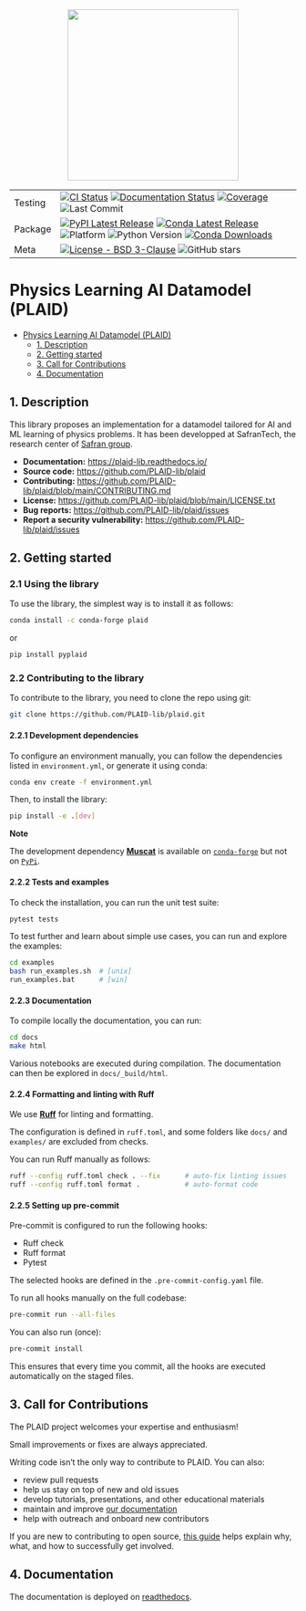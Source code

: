 <div align="center">
<img src="https://plaid-lib.github.io/assets/images/PLAID-large-logo.png" width="300">
</div>

| | |
| --- | --- |
| Testing | [![CI Status](https://github.com/PLAID-lib/plaid/actions/workflows/testing.yml/badge.svg)](https://github.com/PLAID-lib/plaid/actions/workflows/testing.yml) [![Documentation Status](https://readthedocs.org/projects/plaid-lib/badge/?version=latest)](https://plaid-lib.readthedocs.io/en/latest/?badge=latest) [![Coverage](https://codecov.io/gh/plaid-lib/plaid/branch/main/graph/badge.svg)](https://app.codecov.io/gh/plaid-lib/plaid/tree/main?search=&displayType=list) ![Last Commit](https://img.shields.io/github/last-commit/PLAID-lib/plaid/main) |
| Package | [![PyPI Latest Release](https://img.shields.io/pypi/v/pyplaid.svg)](https://pypi.org/project/pyplaid/) [![Conda Latest Release](https://anaconda.org/conda-forge/plaid/badges/version.svg)](https://anaconda.org/conda-forge/plaid) ![Platform](https://img.shields.io/badge/platform-any-blue) ![Python Version](https://img.shields.io/pypi/pyversions/pyplaid) [![Conda Downloads](https://img.shields.io/conda/dn/conda-forge/plaid.svg?label=Conda%20downloads)](https://anaconda.org/conda-forge/plaid) |
| Meta | [![License - BSD 3-Clause](https://anaconda.org/conda-forge/plaid/badges/license.svg)](https://github.com/PLAID-lib/plaid/blob/main/LICENSE.txt) ![GitHub stars](https://img.shields.io/github/stars/PLAID-lib/plaid?style=social) |

<!-- [![PyPI Downloads](https://img.shields.io/pypi/dm/pyplaid.svg?label=PyPI%20downloads)](https://pypi.org/project/pyplaid/) -->
<!-- [![DOI](https://zenodo.org/badge/DOI/10.5281/zenodo.3509134.svg)](https://doi.org/10.5281/zenodo.3509134)  -->


# Physics Learning AI Datamodel (PLAID)

</div>


- [Physics Learning AI Datamodel (PLAID)](#physics-learning-ai-datamodel-plaid)
  - [1. Description](#1-description)
  - [2. Getting started](#2-getting-started)
  - [3. Call for Contributions](#3-call-for-contributions)
  - [4. Documentation](#4-documentation)


## 1. Description

This library proposes an implementation for a datamodel tailored for AI and ML learning of physics problems.
It has been developped at SafranTech, the research center of [Safran group](https://www.safran-group.com/).

- **Documentation:** https://plaid-lib.readthedocs.io/
- **Source code:** https://github.com/PLAID-lib/plaid
- **Contributing:** https://github.com/PLAID-lib/plaid/blob/main/CONTRIBUTING.md
- **License:** https://github.com/PLAID-lib/plaid/blob/main/LICENSE.txt
- **Bug reports:** https://github.com/PLAID-lib/plaid/issues
- **Report a security vulnerability:** https://github.com/PLAID-lib/plaid/issues


## 2. Getting started


### 2.1 Using the library

To use the library, the simplest way is to install it as follows:

```bash
conda install -c conda-forge plaid
```

or

```bash
pip install pyplaid
```

### 2.2 Contributing to the library

To contribute to the library, you need to clone the repo using git:

```bash
git clone https://github.com/PLAID-lib/plaid.git
```

#### 2.2.1 Development dependencies

To configure an environment manually, you can follow the dependencies listed in ``environment.yml``, or generate it using conda:

```bash
conda env create -f environment.yml
```

Then, to install the library:

```bash
pip install -e .[dev]
```

**Note**

The development dependency [**Muscat**](https://muscat.readthedocs.io/) is available on [``conda-forge``](https://anaconda.org/conda-forge/muscat) but not on [``PyPi``](https://pypi.org/project/muscat).

#### 2.2.2 Tests and examples

To check the installation, you can run the unit test suite:

```bash
pytest tests
```

To test further and learn about simple use cases, you can run and explore the examples:

```bash
cd examples
bash run_examples.sh  # [unix]
run_examples.bat      # [win]
```

#### 2.2.3 Documentation

To compile locally the documentation, you can run:

```bash
cd docs
make html
```

Various notebooks are executed during compilation. The documentation can then be explored in ``docs/_build/html``.

#### 2.2.4 Formatting and linting with Ruff

We use [**Ruff**](https://docs.astral.sh/ruff/) for linting and formatting.

The configuration is defined in `ruff.toml`, and some folders like `docs/` and `examples/` are excluded from checks.

You can run Ruff manually as follows:

```bash
ruff --config ruff.toml check . --fix      # auto-fix linting issues
ruff --config ruff.toml format .           # auto-format code
```

#### 2.2.5 Setting up pre-commit

Pre-commit is configured to run the following hooks:

* Ruff check
* Ruff format
* Pytest

The selected hooks are defined in the `.pre-commit-config.yaml` file.

To run all hooks manually on the full codebase:

```bash
pre-commit run --all-files
```

You can also run (once):

```bash
pre-commit install
```

This ensures that every time you commit, all the hooks are executed automatically on the staged files.

## 3. Call for Contributions

The PLAID project welcomes your expertise and enthusiasm!

Small improvements or fixes are always appreciated.

Writing code isn’t the only way to contribute to PLAID. You can also:
- review pull requests
- help us stay on top of new and old issues
- develop tutorials, presentations, and other educational materials
- maintain and improve [our documentation](https://plaid-lib.readthedocs.io/)
- help with outreach and onboard new contributors

If you are new to contributing to open source, [this guide](https://opensource.guide/how-to-contribute/) helps explain why, what,
and how to successfully get involved.

## 4. Documentation

The documentation is deployed on [readthedocs](https://plaid-lib.readthedocs.io/).
